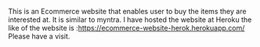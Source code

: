 This is an Ecommerce website that enables user to buy the items they are interested at. It is similar to myntra.
I have hosted the website at Heroku the like of the website is :https://ecommerce-website-herok.herokuapp.com/
Please have a visit.
